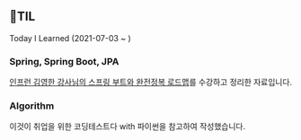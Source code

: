 ## 📝TIL

Today I Learned (2021-07-03 ~ )


### Spring, Spring Boot, JPA

[인프런 김영한 강사님의 스프링 부트와 완전정복 로드맵](https://www.inflearn.com/roadmaps/149)를 수강하고 정리한 자료입니다. 


### Algorithm
이것이 취업을 위한 코딩테스트다 with 파이썬을 참고하여 작성했습니다.
